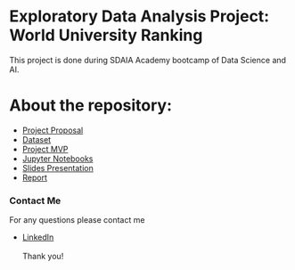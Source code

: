 # Exploratory Data Analysis Project: World University Ranking
This project is done during SDAIA Academy bootcamp of Data Science and AI.



# About the repository:
- [Project Proposal](https://github.com/Mashael999/NLP_Arabic-News-Articles/blob/main/Proposal/Proposal_Arabic%20News%20Articles.pdf)
- [Dataset](https://github.com/Mashael999/NLP-Arabic-News-Articles/tree/main/Dataset)
- [Project MVP](https://github.com/Mashael999/NLP-Arabic-News-Articles/tree/main/MVP)
- [Jupyter Notebooks](https://github.com/Mashael999/NLP-Arabic-News-Articles/tree/main/Codes)
- [Slides Presentation](https://github.com/Mashael999/NLP-Arabic-News-Articles/tree/main/Presentation)
- [Report](https://github.com/Mashael999/NLP-Arabic-News-Articles/blob/main/Report/Report_Arabic%20News%20Articles.pdf)

### Contact Me
For any questions please contact me <br/>
- [LinkedIn](https://www.linkedin.com/in/mashael-a-56b884220/)
<br/><br/>
Thank you!
